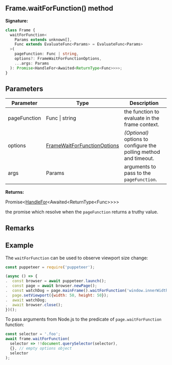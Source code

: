 ## Frame.waitForFunction() method

**Signature:**

```typescript
class Frame {
  waitForFunction<
    Params extends unknown[],
    Func extends EvaluateFunc<Params> = EvaluateFunc<Params>
  >(
    pageFunction: Func | string,
    options?: FrameWaitForFunctionOptions,
    ...args: Params
  ): Promise<HandleFor<Awaited<ReturnType<Func>>>>;
}
```

## Parameters

| Parameter    | Type                                                                      | Description                                                            |
| ------------ | ------------------------------------------------------------------------- | ---------------------------------------------------------------------- |
| pageFunction | Func \| string                                                            | the function to evaluate in the frame context.                         |
| options      | [FrameWaitForFunctionOptions](./puppeteer.framewaitforfunctionoptions.md) | <i>(Optional)</i> options to configure the polling method and timeout. |
| args         | Params                                                                    | arguments to pass to the <code>pageFunction</code>.                    |

**Returns:**

Promise&lt;[HandleFor](./puppeteer.handlefor.md)&lt;Awaited&lt;ReturnType&lt;Func&gt;&gt;&gt;&gt;

the promise which resolve when the `pageFunction` returns a truthy value.

## Remarks

## Example

The `waitForFunction` can be used to observe viewport size change:

```js
const puppeteer = require('puppeteer');

(async () => {
.  const browser = await puppeteer.launch();
.  const page = await browser.newPage();
.  const watchDog = page.mainFrame().waitForFunction('window.innerWidth < 100');
.  page.setViewport({width: 50, height: 50});
.  await watchDog;
.  await browser.close();
})();
```

To pass arguments from Node.js to the predicate of `page.waitForFunction` function:

```js
const selector = '.foo';
await frame.waitForFunction(
  selector => !!document.querySelector(selector),
  {}, // empty options object
  selector
);
```
